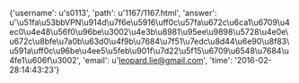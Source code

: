 {'username': u's0113', 'path': u'1167/1167.html', 'answer': u'\u51fa\u53bbVPN\u914d\u7f6e\u5916\uff0c\u57fa\u672c\u6ca1\u6709\u4ec0\u4e48\u56f0\u96be\u3002\u4e3b\u8981\u95ee\u9898\u5728\u4e0e\u672c\u8bfe\u7a0b\u63d0\u4f9b\u7684\u7f51\u7edc\u8d44\u6e90\u8f83\u591a\uff0c\u96be\u4ee5\u5feb\u901f\u7d22\u5f15\u6709\u6548\u7684\u4fe1\u606f\u3002', 'email': u'leopard.lie@gmail.com', 'time': '2016-02-28:14:43:23'}